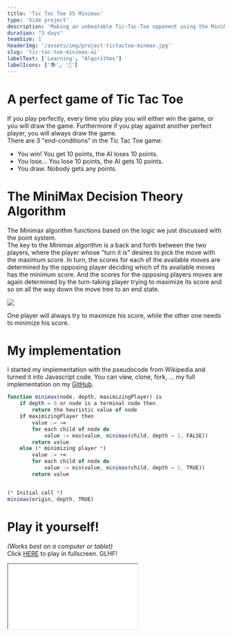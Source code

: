 ```yaml
---
title: 'Tic Tac Toe VS Minimax'
type: 'Side project'
description: 'Making an unbeatable Tic-Tac-Toe opponent using the MiniMax decision theory algorithm.'
duration: "3 days"
teamSize: 1
headerImg: '/assets/img/project-tictactoe-minmax.jpg'
slug: 'tic-tac-toe-minimax-ai'
labelText: ['Learning', "Algorithms"]
labelIcons: ['📚', '🤖']
---
```


# A perfect game of Tic Tac Toe
If you play perfectly, every time you play you will either win the game, or you will draw the game. Furthermore if you play against another perfect player, you will always draw the game.
<br />
There are 3 "end-conditions" in the Tic Tac Toe game:

- You win! You get 10 points, the AI loses 10 points.
- You lose... You lose 10 points, the AI gets 10 points.
- You draw. Nobody gets any points.

# The MiniMax Decision Theory Algorithm

The Minimax algorithm functions based on the logic we just discussed with the point system.
<br/>
The key to the Minimax algorithm is a back and forth between the two players, where the player whose "turn it is" desires to pick the move with the maximum score. In turn, the scores for each of the available moves are determined by the opposing player deciding which of its available moves has the minimum score. And the scores for the opposing players moves are again determined by the turn-taking player trying to maximize its score and so on all the way down the move tree to an end state.

<img src="/assets/img/projects/minimax.png" />

One player will always try to maximize his score, while the other one needs to minimize his score.

# My implementation
I started my implementation with the pseudocode from Wikipedia and turned it into Javascript code.
You can view, clone, fork, ... my full implementation on my [GitHub](https://github.com/Wilmox).

```js
function minimax(node, depth, maximizingPlayer) is
    if depth = 0 or node is a terminal node then
        return the heuristic value of node
    if maximizingPlayer then
        value := −∞
        for each child of node do
            value := max(value, minimax(child, depth − 1, FALSE))
        return value
    else (* minimizing player *)
        value := +∞
        for each child of node do
            value := min(value, minimax(child, depth − 1, TRUE))
        return value


(* Initial call *)
minimax(origin, depth, TRUE)
```


# Play it yourself!
_(Works best on a computer or tablet)_ <br/>
Click [HERE](/project/play-tic-tac-toe-minimax-ai) to play in fullscreen. GLHF!

<iframe src="/project/play-tic-tac-toe-minimax-ai" title="Tic Tac Toe VS Minimax Algorithm"></iframe>
